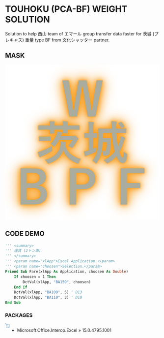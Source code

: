 # TOUHOKU (PCA-BF) WEIGHT SOLUTION
Solution to help 西山 team of エマール group transfer data faster for 茨城 (プレキャス) 重量 type BF from 文化シャッター partner.

## MASK
<p align="center">
<img src="https://raw.githubusercontent.com/Tynab/Ibaraki-Pca-BF-Weight/main/pic/0.png"></img>
</p>

## CODE DEMO
```vb
''' <summary>
''' 運賃 (2トン車).
''' </summary>
''' <param name="xlApp">Excel Application.</param>
''' <param name="choosen">Selection.</param>
Friend Sub Fare(xlApp As Application, choosen As Double)
    If choosen = 1 Then
        DctVal(xlApp, "BA159", choosen)
    End If
    DctVal(xlApp, "BA109", 5) ' D13
    DctVal(xlApp, "BA110", 3) ' D10
End Sub
```

### PACKAGES
<img src="https://raw.githubusercontent.com/Tynab/Ibaraki-Pca-BF-Weight/main/pic/1.png" align="left" width="3%" height="3%"></img>
<div style="display:flex;">

- Microsoft.Office.Interop.Excel » 15.0.4795.1001

</div>